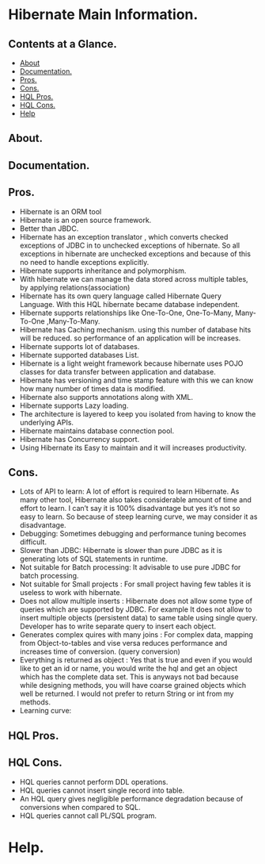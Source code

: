 # Hibernate Main Information.





## Contents at a Glance.
* [About](#about)
* [Documentation.](#documentation)
* [Pros.](#pros)
* [Cons.](#cons)
* [HQL Pros.](#hql-pros)
* [HQL Cons.](#hql-cons)
* [Help](#help)





## About.





## Documentation.





## Pros.
* Hibernate is an ORM tool
* Hibernate is an open source framework.
* Better than JBDC.
* Hibernate has an exception translator , which converts checked exceptions of JDBC in to unchecked exceptions of hibernate. 
  So all exceptions in hibernate are unchecked exceptions and because of this no need to handle exceptions explicitly.
* Hibernate supports inheritance and polymorphism.
* With hibernate we can manage the data stored across multiple tables, by applying relations(association)
* Hibernate has its own query language called Hibernate Query Language. With this HQL hibernate became database independent.
* Hibernate supports relationships like One-To-One, One-To-Many, Many-To-One ,Many-To-Many.
* Hibernate has Caching mechanism. using this number of database hits will be reduced. so performance of an application will be increases.
* Hibernate supports lot of databases.
* Hibernate supported databases List.
* Hibernate is a light weight framework because hibernate uses POJO classes for data transfer between application and database.
* Hibernate has versioning and time stamp feature with this we can know how many number of times data is modified.
* Hibernate also supports annotations along with XML.
* Hibernate supports Lazy loading.
* The architecture is layered to keep you isolated from having to know the underlying APIs.
* Hibernate maintains database connection pool.
* Hibernate  has Concurrency support.
* Using Hibernate its Easy to maintain and it will increases productivity.





## Cons.
* Lots of API to learn: A lot of effort is required to learn Hibernate. As many other tool, Hibernate also takes considerable 
  amount of time and effort to learn. I can’t say it is 100% disadvantage but yes it’s not so easy to learn. So because 
  of steep learning curve, we may consider it as disadvantage.
* Debugging: Sometimes debugging and performance tuning becomes difficult.
* Slower than JDBC: Hibernate is slower than pure JDBC as it is generating lots of SQL statements in runtime.
* Not suitable for Batch processing: It advisable to use pure JDBC for batch processing.
* Not suitable for Small projects : For small project having few tables it is useless to work with hibernate.
* Does not allow multiple inserts : Hibernate does not allow some type of queries which are supported by JDBC. 
  For example It does not allow to insert multiple objects (persistent data) to same table using single query. Developer
  has to write separate query to insert each object.
* Generates complex quires with many joins : For complex data, mapping from Object-to-tables and vise versa reduces 
  performance and increases time of conversion. (query conversion)
* Everything is returned as object : Yes that is true and even if you would like to get an id or name, you would write 
  the hql and get an object which has the complete data set. This is anyways not bad because while designing methods, 
  you will have coarse grained objects which well be returned. I would not prefer to return String or int from my methods.
* Learning curve:   





## HQL Pros.





## HQL Cons.
* HQL queries cannot perform DDL operations.
* HQL queries cannot insert single record into table.
* An HQL query gives negligible performance degradation because of conversions when compared to SQL.
* HQL queries cannot call PL/SQL program.






# Help.
